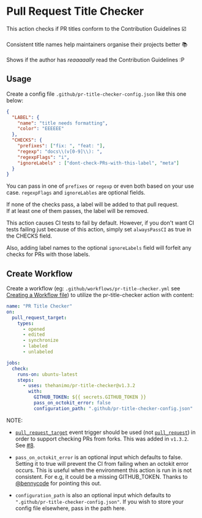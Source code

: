 # Pull Request Title Checker

<!-- prettier-ignore -->
This action checks if PR titles conform to the Contribution Guidelines :ballot_box_with_check: <br/><br/>
Consistent title names help maintainers organise their projects better :books: <br/><br/>
Shows if the author has _reaaaaally_ read the Contribution Guidelines :P

## Usage

Create a config file `.github/pr-title-checker-config.json` like this one below:

```json
{
  "LABEL": {
    "name": "title needs formatting",
    "color": "EEEEEE"
  },
  "CHECKS": {
    "prefixes": ["fix: ", "feat: "],
    "regexp": "docs\\(v[0-9]\\): ",
    "regexpFlags": "i",
    "ignoreLabels" : ["dont-check-PRs-with-this-label", "meta"]
  }
}
```
You can pass in one of `prefixes` or `regexp` or even both based on your use case. `regexpFlags` and `ignoreLables` are optional fields.

If none of the checks pass, a label will be added to that pull request. \
If at least one of them passes, the label will be removed.

This action causes CI tests to fail by default. However, if you don't want CI tests failing just because of this action, simply set `alwaysPassCI` as true in the CHECKS field.

Also, adding label names to the optional `ignoreLabels` field will forfeit any checks for PRs with those labels.

## Create Workflow

Create a workflow (eg: `.github/workflows/pr-title-checker.yml` see [Creating a Workflow file](https://help.github.com/en/articles/configuring-a-workflow#creating-a-workflow-file)) to utilize the pr-title-checker action with content:

```yaml
name: "PR Title Checker"
on:
  pull_request_target:
    types:
      - opened
      - edited
      - synchronize
      - labeled
      - unlabeled

jobs:
  check:
    runs-on: ubuntu-latest
    steps:
      - uses: thehanimo/pr-title-checker@v1.3.2
        with:
          GITHUB_TOKEN: ${{ secrets.GITHUB_TOKEN }}
          pass_on_octokit_error: false
          configuration_path: ".github/pr-title-checker-config.json"
```
NOTE:
* [`pull_request_target`](https://docs.github.com/en/actions/learn-github-actions/events-that-trigger-workflows#pull_request_target) event trigger should be used (not [`pull_request`](https://docs.github.com/en/actions/learn-github-actions/events-that-trigger-workflows#pull_request)) in order to support checking PRs from forks. This was added in `v1.3.2`. See [#8](https://github.com/thehanimo/pr-title-checker/issues/8).
* `pass_on_octokit_error` is an optional input which defaults to false. Setting it to true will prevent the CI from failing when an octokit error occurs. This is useful when the environment this action is run in is not consistent. For e.g, it could be a missing GITHUB_TOKEN. Thanks to [@bennycode](https://github.com/bennycode) for pointing this out.

* `configuration_path` is also an optional input which defaults to `".github/pr-title-checker-config.json"`. If you wish to store your config file elsewhere, pass in the path here.
